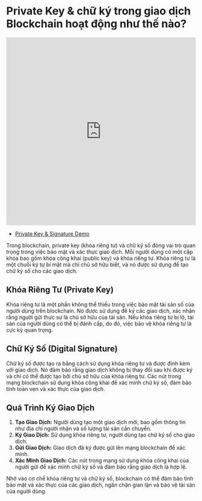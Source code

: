 # Private Key & chữ ký trong giao dịch Blockchain hoạt động như thế nào?

<iframe width="100%" height="500" src="https://www.youtube.com/embed/coXIRb9sG54?si=I9EDQgT-o_cSzI5R" title="YouTube video player" frameborder="0" allow="accelerometer; autoplay; clipboard-write; encrypted-media; gyroscope; picture-in-picture; web-share" referrerpolicy="strict-origin-when-cross-origin" allowfullscreen></iframe>

- [Private Key & Signature Demo](https://andersbrownworth.com/blockchain/public-private-keys/)

Trong blockchain, private key (khóa riêng tư) và chữ ký số đóng vai trò quan trọng trong việc bảo mật và xác thực giao dịch. Mỗi người dùng có một cặp khóa bao gồm khóa công khai (public key) và khóa riêng tư. Khóa riêng tư là một chuỗi ký tự bí mật mà chỉ chủ sở hữu biết, và nó được sử dụng để tạo chữ ký số cho các giao dịch.

## Khóa Riêng Tư (Private Key)

Khóa riêng tư là một phần không thể thiếu trong việc bảo mật tài sản số của người dùng trên blockchain. Nó được sử dụng để ký các giao dịch, xác nhận rằng người gửi thực sự là chủ sở hữu của tài sản. Nếu khóa riêng tư bị lộ, tài sản của người dùng có thể bị đánh cắp, do đó, việc bảo vệ khóa riêng tư là cực kỳ quan trọng.

## Chữ Ký Số (Digital Signature)

Chữ ký số được tạo ra bằng cách sử dụng khóa riêng tư và được đính kèm với giao dịch. Nó đảm bảo rằng giao dịch không bị thay đổi sau khi được ký và chỉ có thể được tạo bởi chủ sở hữu của khóa riêng tư. Các nút trong mạng blockchain sử dụng khóa công khai để xác minh chữ ký số, đảm bảo tính toàn vẹn và xác thực của giao dịch.

## Quá Trình Ký Giao Dịch

1. **Tạo Giao Dịch:** Người dùng tạo một giao dịch mới, bao gồm thông tin như địa chỉ người nhận và số lượng tài sản cần chuyển.
2. **Ký Giao Dịch:** Sử dụng khóa riêng tư, người dùng tạo chữ ký số cho giao dịch.
3. **Gửi Giao Dịch:** Giao dịch đã ký được gửi lên mạng blockchain để xác minh.
4. **Xác Minh Giao Dịch:** Các nút trong mạng sử dụng khóa công khai của người gửi để xác minh chữ ký số và đảm bảo rằng giao dịch là hợp lệ.

Nhờ vào cơ chế khóa riêng tư và chữ ký số, blockchain có thể đảm bảo tính bảo mật và xác thực của các giao dịch, ngăn chặn gian lận và bảo vệ tài sản của người dùng.